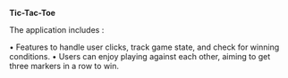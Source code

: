 **Tic-Tac-Toe**

The application includes : 

• Features to handle user clicks, track game state, and check for winning conditions.
• Users can enjoy playing against each other, aiming to get three markers in a row to win.
